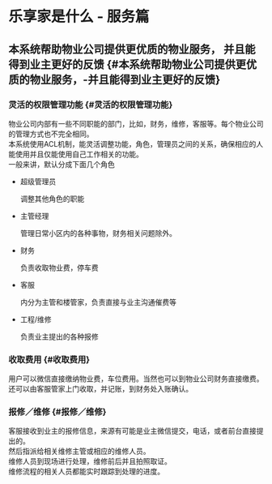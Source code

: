 # 乐享家是什么 - 服务篇

## 本系统帮助物业公司提供更优质的物业服务， 并且能得到业主更好的反馈 {#本系统帮助物业公司提供更优质的物业服务，-并且能得到业主更好的反馈}

### 灵活的权限管理功能 {#灵活的权限管理功能}

物业公司内部有一些不同职能的部门，比如，财务，维修，客服等。每个物业公司的管理方式也不完全相同。  
本系统使用ACL机制，能灵活调整功能，角色，管理员之间的关系，确保相应的人能使用并且仅能使用自己工作相关的功能。  
一般来讲，默认分成下面几个角色

* 超级管理员

  调整其他角色的职能

* 主管经理

  管理日常小区内的各种事物，财务相关问题除外。

* 财务

  负责收取物业费，停车费

* 客服

  内分为主管和楼管家，负责直接与业主沟通催费等

* 工程/维修

  负责业主提出的各种报修

### 收取费用 {#收取费用}

用户可以微信直接缴纳物业费，车位费用。当然也可以到物业公司财务直接缴费。  
还可以由客服管家上门收取，并记账，到财务处入账确认。

### 报修／维修 {#报修／维修}

客服接收到业主的报修信息，来源有可能是业主微信提交，电话，或者前台直接提出的。  
然后指派给相关维修主管或相应的维修人员。  
维修人员到现场进行处理，维修前后并且拍照取证。  
维修流程的相关人员都能实时跟踪到处理的进度。

